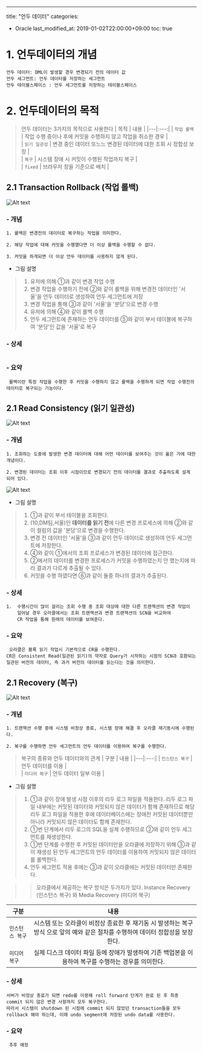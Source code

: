 ---
title: "언두 데이터"
categories: 
  - Oracle
last_modified_at: 2019-01-02T22:00:00+09:00
toc: true


# 1. 언두데이터의 개념
```
언두 데이터: DML이 발생할 경우 변경되기 전의 데이터 값
언두 세그먼트: 언두 데이터를 저장하는 세그먼트
언두 테이블스페이스 : 언두 세그먼트를 저장하는 테이블스페이스
```

# 2. 언두데이터의 목적
> 언두 데이터는 3가지의 목적으로 사용한다
| 목적 | 내용 |
|---|:---:|
| `작업 롤백` | 작업 수행 중이나 후에 커밋을 수행하지 않고 작업을 취소한 경우 |  
| `읽기 일관성` | 변경 중인 데이터 또느느 변경된 데이터에 대한 조회 시 정합성 보장 |  
| `복구` | 시스템 장애 시 커밋이 수행된 작업까지 복구 |  
| `fixed` | 브라우저 창을 기준으로 배치 |  

## 2.1 Transaction Rollback (작업 롤백)
![Alt text](/assets/images/Undo1.png "Oracle 12c")
### - 개념
```
1. 롤백은 변경전의 데이터로 복구하는 작업을 의미한다.

2. 해당 작업에 대해 커밋을 수행했다면 더 이상 롤백을 수행할 수 없다.

3. 커밋을 하게되면 더 이상 언두 데이터를 사용하지 않게 된다.
```
* 그림 설명
> 1. 유저에 의해 ①과 같이 변경 작업 수행
> 2. 변경 작업을 수행하기 전에 ②와 같이 롤백을 위해 변경전 데이터인 '서울'을 언두 데이터로 생성하여 언두 세그먼트에 저장
> 3. 변경 작업을 통해 ③과 같이 '서울'을 '분당'으로 변경 수행
> 4. 유저에 의해 ④와 같이 롤백 수행
> 5. 언두 세그먼트에 존재하는 언두 데이터를 ⑤와 같이 부서 테이블에 복구하여 '분당'인 값을 '서울'로 복구

### - 상세
```
```
### - 요약
```
 롤백이란 특정 작업을 수행한 후 커밋을 수행하지 않고 롤백을 수행하게 되면 작업 수행전의 데이터로 복구되는 기능이다. 
```

## 2.1 Read Consistency (읽기 일관성)
![Alt text](/assets/images/undo2.png "Oracle 12c")

### - 개념
```
1. 조회하는 도중에 발생한 변경 데이터에 대해 어떤 데이터를 보여주는 것이 옳은 가에 대한 개념이다.

2. 변경된 데이터는 조회 이후 시점이므로 변경되기 전의 데이터를 결과로 추출하도록 설계 되어 있다. 
```
![Alt text](/assets/images/undo3.png "Oracle 12c")
* 그림 설명
> 1. ①과 같이 부서 테이블을 조회한다.
> 2. (10,DM팀,서울)인 **데이터를 읽기 전**에 다른 변경 프로세스에 의해 ②와 같이 컬럼의 값을 '분당'으로 변경을 수행한다.
> 3. 변경 전 데이터인 '서울'을 ③과 같이 언두 데이터로 생성하여 언두 세그먼트에 저장한다.
> 4. ④와 같이 ①에서의 조회 프로세스가 변경된 데이터에 접근한다. 
> 5. ②에서의 데이터를 변경한 프로세스가 커밋을 수행하였는지 안 했는지에 따라 결과가 다르게 추출될 수 있다.
> 6. 커밋을 수행 하였다면 ⑥과 같이 둘중 하나의 결과가 추출된다.

### - 상세
```
1.  수행시간이 많이 걸리는 조회 수행 중 조회 대상에 대한 다른 트랜잭션의 변경 작업이 
    일어날 경우 오라클에서는 조회 트랜잭션과 변경 트랜잭션의 SCN을 비교하여
    CR 작업을 통해 원래의 데이터를 보여준다.
```
### - 요약
```
 오라클은 블록 읽기 작업시 기본적으로 CR을 수행한다.
CR은 Consistent Read(일관된 읽기)의 약자로 Query가 시작하는 시점의 SCN과 호환되는 일관된 버전의 데이터, 즉 과거 버전의 데이터를 읽는다는 것을 의미한다.
```

## 2.1 Recovery (복구)
![Alt text](/assets/images/undo4.png "Oracle 12c")
### - 개념
```
1. 트랜잭션 수행 중에 시스템 비정상 종료, 시스템 장애 해결 후 오라클 재기동시에 수행된다. 

2. 복구를 수행하면 언두 세그먼트의 언두 데이터를 이용하여 복구를 수행한다.
```
> 복구의 종류와 언두 데이터와의 관계
| 구분 | 내용 |
|---|:---:|
| `인스턴스 복구` | 언두 데이터를 이용 |  
| `미디어 복구` | 언두 데이터 일부 이용 |  
* 그림 설명
> 1. ①과 같이 장애 발생 시점 이후의 리두 로그 파일을 적용한다. 리두 로그 파일 내부에는 커밋된 데이터와 
>    커밋되지 않은 데이터가 함께 존재하므로 해당 리두 로그 파일을 적용한 후에 데이터베이스에는 장애전
>    커밋된 데이터뿐만 아니라 커밋되지 않은 데이터도 함께 존재한다.
> 2. ①번 단계에서 리두 로그의 SQL을 실제 수행하므로 ②와 같이 언두 세그먼트를 재생성한다.
> 3. ①번 단계를 수행한 후 커밋된 데이터만을 오라클에 저장하기 위해 ③과 같이 재생성 된 언두 세그먼트의 언두 데이터를 이용하여 커밋되지 않은 데이터를 롤백한다.
> 4. 언두 세그먼트 적용 후에는 ③과 같이 오라클에는 커밋된 데이터만 존재한다.


>> 오라클에서 제공하는 복구 방식은 두가지가 있다.
>> Instance Recovery (인스턴스 복구) 와 Media Recovery (미디어 복구)

| 구분 | 내용 |
|---|:---:|
| `인스턴스 복구` | 시스템 또는 오라클이 비정상 종료한 후 재기동 시 발생하는 복구 방식 으로 앞의 예와 같은 절차를 수행하여 데이터 정합성을 보장한다. |  
| `미디어 복구` | 실제 디스크 데이터 파일 등에 장애가 발생하여 기존 백업본을 이용하여 복구를 수행하는 경우를 의미한다. |  
### - 상세
```
서버가 비정상 종료가 되면 redo를 이용해 roll forward 단계가 완료 된 후 최종 commit 되지 않은 변경 사항까지 모두 복구한다. 
따라서 시스템이 shutdown 된 시점에 commit 되지 않았던 transaction들을 모두 rollback 해야 하는데, 이때 undo segment에 저장된 undo data를 사용한다.
```
### - 요약
```
 추후 예정
```